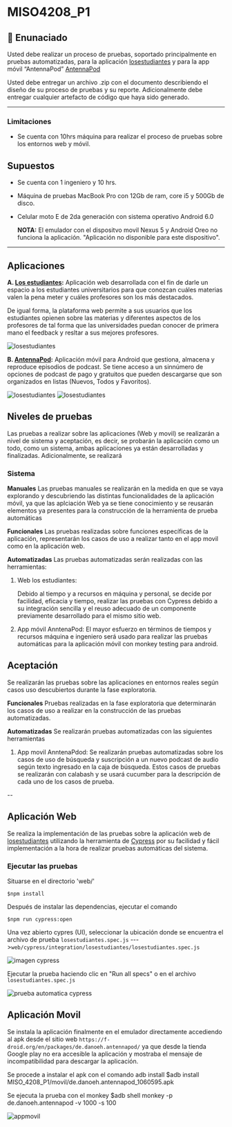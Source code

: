 # MISO4208_P1

## 📑  Enunaciado

Usted debe realizar un proceso de pruebas, soportado principalmente en pruebas automatizadas, para la aplicación [losestudiantes](losestudiantes.co) y para la app móvil “AntennaPod” [AntennaPod](https://play.google.com/store/apps/details?id=de.danoeh.antennapod)

Usted debe entregar un archivo .zip con  el documento describiendo el diseño de su proceso de pruebas y su reporte. Adicionalmente debe entregar cualquier artefacto de código que haya sido generado.

---

### Limitaciones

- Se cuenta con 10hrs máquina para realizar el proceso de pruebas sobre los entornos web y móvil.

## Supuestos

- Se cuenta con 1 ingeniero y 10 hrs.
- Máquina de pruebas MacBook Pro con 12Gb de ram, core i5 y 500Gb de disco.
- Celular moto E de 2da generación con sistema operativo Android 6.0

    **NOTA:** El emulador con el dispositvo movil Nexus 5 y Android Oreo no funciona la aplicación. "Aplicación no disponible para este dispositivo".

---

## Aplicaciones

**A. [Los estudiantes](https://losestudiantes.co):** Aplicación web desarrollada con el fin de  darle un espacio a los estudiantes universitarios para que conozcan cuáles materias valen la pena meter y cuáles profesores son los más destacados.

De igual forma, la plataforma web permite a sus usuarios que los estudiantes opienen sobre las materias y diferentes aspectos de los profesores de tal forma que las universidades puedan conocer de primera mano el feedback y resltar a sus mejores profesores.

![losestudiantes](assets/losestudiantes.png)

**B. [AntennaPod](https://play.google.com/store/apps/details?id=de.danoeh.antennapod):** Aplicación móvil para Android que gestiona, almacena y reproduce episodios de podcast. Se tiene acceso a un sinnúmero de opciones de podcast de pago y gratuitos que pueden descargarse que son organizados en listas (Nuevos, Todos y Favoritos).

![losestudiantes](assets/AntennaPod.png)
![losestudiantes](assets/AntennaPod2.png)

## Niveles de pruebas

Las pruebas a realizar sobre las aplicaciones (Web y movil) se realizarán a nivel de sistema y aceptación, es decir, se probarán la aplicación como un todo, como un sistema, ambas aplicaciones ya están desarrolladas y finalizadas. Adicionalmente, se realizará

### Sistema

**Manuales**
Las pruebas manuales se realizarán en la medida en que se vaya explorando y descubriendo las distintas funcionalidades de la aplicación móvil, ya que las aplciación Web ya se tiene conocimiento y se reusarán elementos ya presentes para la construcción de la herramienta de prueba automáticas

**Funcionales**
Las pruebas realizadas sobre funciones específicas de la aplicación, representarán los casos de uso a realizar tanto en el app movil como en la aplicación web.

**Automatizadas**
Las pruebas automatizadas serán realizadas con las herramientas:

1. Web los estudiantes:

   Debido al tiempo y a recursos en máquina y personal, se decide por facilidad, eficacia y tiempo, realizar las pruebas con Cypress debido a su integración sencilla y el reuso adecuado de un componente previamente desarrollado para el mismo sitio web.

2. App móvil AnntenaPod:
   El mayor esfuerzo en términos de tiempos y recursos máquina e ingeniero será usado para realizar las pruebas automáticas para la aplicación móvil con monkey testing para android.

## Aceptación

Se realizarán las pruebas sobre las aplicaciones en entornos reales según casos uso descubiertos durante la fase exploratoria. 

**Funcionales**
Pruebas realizadas en la fase exploratoria que determinarán los casos de uso a realizar en la construcción de las pruebas automatizadas.

**Automatizadas**
Se realizarán pruebas automatizadas con las siguientes herramientas

1. App movil AnntenaPdod:
   Se realizarán pruebas automatizadas sobre los casos de uso de búsqueda y suscripción a un nuevo podcast de audio según texto ingresado en la caja de búsqueda. Estos casos de pruebas se realizarán con calabash y se usará cucumber para la descripción de cada uno de los casos de prueba.

--

## Aplicación Web

Se realiza la implementación de las pruebas sobre la aplicación web de [losestudiantes](https://losestudiantes.co) utilizando la herramienta  de [Cypress](https:cypress.io) por su facilidad y fácil implementación a la hora de realizar pruebas automáticas del sistema.

### Ejecutar las pruebas

Situarse en el directorio 'web/'

    $npm install

Después de instalar las dependencias, ejecutar el comando

    $npm run cypress:open

Una vez abierto cypres (UI), seleccionar la ubicación donde se encuentra el archivo de prueba `losestudiantes.spec.js` --->`web/cypress/integration/losestudiantes/losestudiantes.spec.js`

![imagen cypress](assets/cypress.png)

Ejecutar la prueba haciendo clic en "Run all specs" o en el archivo `losestudiantes.spec.js`

![prueba automatica cypress](assets/atweb.gif)


## Aplicación Movil

Se instala la aplicación finalmente en el emulador directamente accediendo al apk desde el sitio web `https://f-droid.org/en/packages/de.danoeh.antennapod/` ya que desde la tienda Google play no era accesible la aplicación y mostraba el mensaje de incompatibilidad para descargar la aplicación.

Se procede a instalar el apk con el comando adb install
    $adb install MISO_4208_P1/movil/de.danoeh.antennapod_1060595.apk

Se ejecuta la prueba con el monkey
    $adb shell monkey -p de.danoeh.antennapod -v 1000 -s 100

![appmovil](movil/assets/antennaPod.png)
